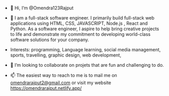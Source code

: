 - 👋 Hi, I’m @Omendra123Rajput
- 👀 I am a full-stack software engineer. I primarily build full-stack web applications using HTML, CSS, JAVASCRIPT, Node.js , React and Python. As a software engineer, I aspire to help bring creative projects to life and demonstrate my commitment to developing world-class software solutions for your company.

- Interests: programming, Language learning, social media management, sports, travelling, graphic design, web development,
- 💞️ I’m looking to collaborate on projets that are fun and challenging to do.
- 📫 The easiest way to reach to me is to mail me on omendrarajput2@gmail.com or visit my website https://omendrarajput.netlify.app/

<!---
Omendra123Rajput/Omendra123Rajput is a ✨ special ✨ repository because its `README.md` (this file) appears on your GitHub profile.
You can click the Preview link to take a look at your changes.
--->
